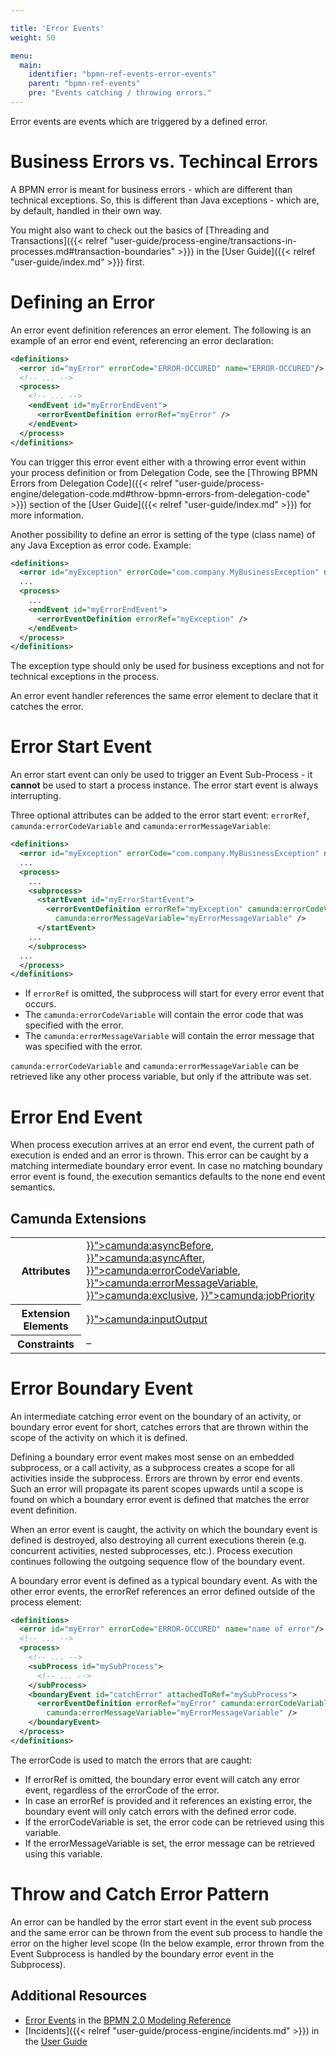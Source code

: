 ```yaml
---

title: 'Error Events'
weight: 50

menu:
  main:
    identifier: "bpmn-ref-events-error-events"
    parent: "bpmn-ref-events"
    pre: "Events catching / throwing errors."
---
```


Error events are events which are triggered by a defined error.

<div data-bpmn-diagram="../bpmn/event-error"></div>


# Business Errors vs. Techincal Errors

A BPMN error is meant for business errors - which are different than technical exceptions. So, this is different than Java exceptions - which are, by default, handled in their own way.

You might also want to check out the basics of [Threading and Transactions]({{< relref "user-guide/process-engine/transactions-in-processes.md#transaction-boundaries" >}}) in the [User Guide]({{< relref "user-guide/index.md" >}}) first.


# Defining an Error

An error event definition references an error element. The following is an example of an error end event, referencing an error declaration:

```xml
<definitions>
  <error id="myError" errorCode="ERROR-OCCURED" name="ERROR-OCCURED"/>
  <!-- ... -->
  <process>
    <!-- ... -->
    <endEvent id="myErrorEndEvent">
      <errorEventDefinition errorRef="myError" />
    </endEvent>
  </process>
</definitions>
```

You can trigger this error event either with a throwing error event within your process definition or from Delegation Code, see the
[Throwing BPMN Errors from Delegation Code]({{< relref "user-guide/process-engine/delegation-code.md#throw-bpmn-errors-from-delegation-code" >}}) section of the [User Guide]({{< relref "user-guide/index.md" >}}) for more information.

Another possibility to define an error is setting of the type (class name) of any Java Exception as error code. Example:

```xml
<definitions>
  <error id="myException" errorCode="com.company.MyBusinessException" name="myBusinessException"/>
  ...
  <process>
    ...
    <endEvent id="myErrorEndEvent">
      <errorEventDefinition errorRef="myException" />
    </endEvent>
  </process>
</definitions>
```

The exception type should only be used for business exceptions and not for technical exceptions in the process.

An error event handler references the same error element to declare that it catches the error.


# Error Start Event

An error start event can only be used to trigger an Event Sub-Process - it __cannot__ be used to start a process instance. The error start event is always interrupting.

<div data-bpmn-diagram="../bpmn/event-subprocess-alternative1"></div>

Three optional attributes can be added to the error start event: <code>errorRef</code>, <code>camunda:errorCodeVariable</code> and <code>camunda:errorMessageVariable</code>:
```xml
<definitions>
  <error id="myException" errorCode="com.company.MyBusinessException" name="myBusinessException"/>
  ...
  <process>
    ...
    <subprocess>
      <startEvent id="myErrorStartEvent">
        <errorEventDefinition errorRef="myException" camunda:errorCodeVariable="myErrorVariable"
  		  camunda:errorMessageVariable="myErrorMessageVariable" />
      </startEvent>
    ...
    </subprocess>
  ...
  </process>
</definitions>
```
* If `errorRef` is omitted, the subprocess will start for every error event that occurs.
* The `camunda:errorCodeVariable` will contain the error code that was specified with the error. 
* The `camunda:errorMessageVariable` will contain the error message that was specified with the error.

`camunda:errorCodeVariable` and `camunda:errorMessageVariable` can be retrieved like any other process variable, but only if the attribute was set.


# Error End Event

When process execution arrives at an error end event, the current path of execution is ended and an error is thrown. This error can be caught by a matching intermediate boundary error event. In case no matching boundary error event is found, the execution semantics defaults to the none end event semantics.

## Camunda Extensions

<table class="table table-striped">
  <tr>
    <th>Attributes</th>
    <td>
      <a href="{{< relref "reference/bpmn20/custom-extensions/extension-attributes.md#asyncbefore" >}}">camunda:asyncBefore</a>,
      <a href="{{< relref "reference/bpmn20/custom-extensions/extension-attributes.md#asyncafter" >}}">camunda:asyncAfter</a>,
      <a href="{{< relref "reference/bpmn20/custom-extensions/extension-attributes.md#errorcodevariable" >}}">camunda:errorCodeVariable</a>,
	  <a href="{{< relref "reference/bpmn20/custom-extensions/extension-attributes.md#errormessagevariable" >}}">camunda:errorMessageVariable</a>,
      <a href="{{< relref "reference/bpmn20/custom-extensions/extension-attributes.md#exclusive" >}}">camunda:exclusive</a>,
      <a href="{{< relref "reference/bpmn20/custom-extensions/extension-attributes.md#jobpriority" >}}">camunda:jobPriority</a>
    </td>
  </tr>
  <tr>
    <th>Extension Elements</th>
    <td>
      <a href="{{< relref "reference/bpmn20/custom-extensions/extension-elements.md#inputoutput" >}}">camunda:inputOutput</a>
    </td>
  </tr>
  <tr>
    <th>Constraints</th>
    <td>&ndash;</td>
  </tr>
</table>


# Error Boundary Event

An intermediate catching error event on the boundary of an activity, or boundary error event for short, catches errors that are thrown within the scope of the activity on which it is defined.

Defining a boundary error event makes most sense on an embedded subprocess, or a call activity, as a subprocess creates a scope for all activities inside the subprocess. Errors are thrown by error end events. Such an error will propagate its parent scopes upwards until a scope is found on which a boundary error event is defined that matches the error event definition.

When an error event is caught, the activity on which the boundary event is defined is destroyed, also destroying all current executions therein (e.g. concurrent activities, nested subprocesses, etc.). Process execution continues following the outgoing sequence flow of the boundary event.

<div data-bpmn-diagram="../bpmn/event-subprocess-alternative2"></div>

A boundary error event is defined as a typical boundary event. As with the other error events, the errorRef references an error defined outside of the process element:

```xml
<definitions>
  <error id="myError" errorCode="ERROR-OCCURED" name="name of error"/>
  <!-- ... -->
  <process>
    <!-- ... -->
    <subProcess id="mySubProcess">
      <!-- ... -->
    </subProcess>
    <boundaryEvent id="catchError" attachedToRef="mySubProcess">
      <errorEventDefinition errorRef="myError" camunda:errorCodeVariable="myErrorVariable"
	    camunda:errorMessageVariable="myErrorMessageVariable" />
    </boundaryEvent>
  </process>
</definitions>
```

The errorCode is used to match the errors that are caught:

*   If errorRef is omitted, the boundary error event will catch any error event, regardless of the errorCode of the error.
*   In case an errorRef is provided and it references an existing error, the boundary event will only catch errors with the defined error code.
*   If the errorCodeVariable is set, the error code can be retrieved using this variable.
*   If the errorMessageVariable is set, the error message can be retrieved using this variable.

# Throw and Catch Error Pattern

An error can be handled by the error start event in the event sub process and the same error can be thrown from the event sub process to handle the error on the higher level scope (In the below example, error thrown from the Event Subprocess is handled by the boundary error event in the Subprocess). 

<div data-bpmn-diagram="../bpmn/catchandthrowpattern"></div>

## Additional Resources

*   [Error Events](http://camunda.org/bpmn/reference.html#events-error) in the [BPMN 2.0 Modeling Reference](http://camunda.org/bpmn/reference.html)
*   [Incidents]({{< relref "user-guide/process-engine/incidents.md" >}}) in the [User Guide](red:/guides/user-guide/)
